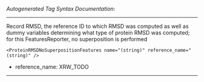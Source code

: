 _Autogenerated Tag Syntax Documentation:_

---
Record RMSD, the reference ID to which RMSD was computed as well as dummy variables determining what type of protein RMSD was computed; for this FeaturesReporter, no superposition is performed

```
<ProteinRMSDNoSuperpositionFeatures name="(string)" reference_name="(string)" />
```

-   reference_name: XRW_TODO

---
